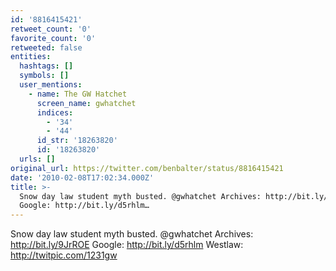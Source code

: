 ```yaml
---
id: '8816415421'
retweet_count: '0'
favorite_count: '0'
retweeted: false
entities:
  hashtags: []
  symbols: []
  user_mentions:
    - name: The GW Hatchet
      screen_name: gwhatchet
      indices:
        - '34'
        - '44'
      id_str: '18263820'
      id: '18263820'
  urls: []
original_url: https://twitter.com/benbalter/status/8816415421
date: '2010-02-08T17:02:34.000Z'
title: >-
  Snow day law student myth busted. @gwhatchet Archives: http://bit.ly/9JrROE
  Google: http://bit.ly/d5rhlm…
---
```


Snow day law student myth busted. @gwhatchet Archives: http://bit.ly/9JrROE Google: http://bit.ly/d5rhlm Westlaw: http://twitpic.com/1231gw
